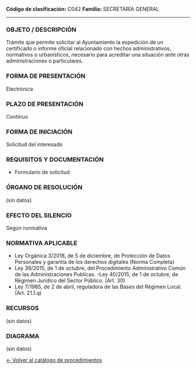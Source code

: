 
**Código de clasificación:** C042
**Familia:** SECRETARÍA GENERAL

---

### OBJETO / DESCRIPCIÓN

Trámite que permite solicitar al Ayuntamiento la expedición de un certificado o informe oficial relacionado con hechos administrativos, normativos o urbanísticos, necesario para acreditar una situación ante otras administraciones o particulares.

### FORMA DE PRESENTACIÓN

Electrónica

### PLAZO DE PRESENTACIÓN

Continuo

### FORMA DE INICIACIÓN

Solicitud del interesado

### REQUISITOS Y DOCUMENTACIÓN

- Formulario de solicitud

### ÓRGANO DE RESOLUCIÓN

(sin datos)

### EFECTO DEL SILENCIO

Según normativa

### NORMATIVA APLICABLE

- Ley Orgánica 3/2018, de 5 de diciembre, de Protección de Datos Personales y garantía de los derechos digitales (Norma Completa) 
- Ley 39/2015, de 1 de octubre, del Procedimiento Administrativo Común de las Administraciones Publicas. 
-Ley 40/2015, de 1 de octubre, de Régimen Jurídico del Sector Público. (Art. 30)
- Ley 7/1985, de 2 de abril, reguladora de las Bases del Régimen Local. (Art. 21.1.q)

### RECURSOS

(sin datos)

### DIAGRAMA

(sin datos)


[← Volver al catálogo de procedimientos](../buscador.md)